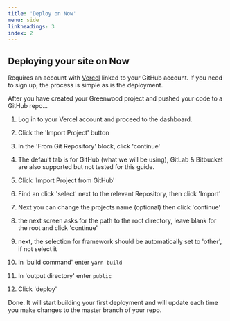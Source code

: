 ```yaml
---
title: 'Deploy on Now'
menu: side
linkheadings: 3
index: 2
---
```


## Deploying your site on Now

Requires an account with [Vercel](https://vercel.com/) linked to your GitHub account. If you need to sign up, the process is simple as is the deployment.

After you have created your Greenwood project and pushed your code to a GitHub repo...

1. Log in to your Vercel account and proceed to the dashboard.

2. Click the 'Import Project' button

3. In the 'From Git Repository' block, click 'continue'

4. The default tab is for GitHub (what we will be using), GitLab & Bitbucket are also supported but not tested for this guide.

5. Click 'Import Project from GitHub'

6. Find an click 'select' next to the relevant Repository, then click 'Import'

7. Next you can change the projects name (optional) then click 'continue'

8. the next screen asks for the path to the root directory, leave blank for the root and click 'continue'

9. next, the selection for framework should be automatically set to 'other', if not select it

10. In 'build command' enter `yarn build`

11. In 'output directory' enter `public`

12. Click 'deploy'


Done. It will start building your first deployment and will update each time you make changes to the master branch of your repo.
